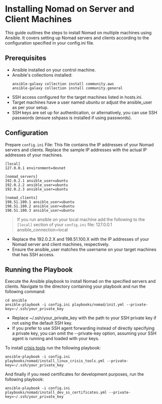 # Installing Nomad on Server and Client Machines

This guide outlines the steps to install Nomad on multiple machines using Ansible. It covers setting up Nomad servers and clients according to the configuration specified in your config.ini file.

## Prerequisites
- Ansible installed on your control machine.
- Ansible's collections installed:
  ```shell
  ansible-galaxy collection install community.aws
  ansible-galaxy collection install community.general
  ```
- SSH access configured for the target machines listed in hosts.ini.
- Target machines have a user named ubuntu or adjust the ansible_user as per your setup.
- SSH keys are set up for authentication, or alternatively, you can use SSH passwords (ensure sshpass is installed if using passwords).

## Configuration

Prepare `config.ini` File: This file contains the IP addresses of your Nomad servers and clients. Replace the sample IP addresses with the actual IP addresses of your machines.

```
[local]
127.0.0.1 environment=devnet

[nomad_servers]
192.0.2.1 ansible_user=ubuntu
192.0.2.2 ansible_user=ubuntu
192.0.2.3 ansible_user=ubuntu

[nomad_clients]
198.51.100.1 ansible_user=ubuntu
198.51.100.2 ansible_user=ubuntu
198.51.100.3 ansible_user=ubuntu
```

> If you run ansible on your local machine add the following to the `[local]` section of your `config.ini` file: 127.0.0.1 ansible_connection=local

- Replace the 192.0.2.X and 198.51.100.X with the IP addresses of your Nomad server and client machines, respectively.
- Ensure the ansible_user matches the username on your target machines that has SSH access.

## Running the Playbook

Execute the Ansible playbook to install Nomad on the specified servers and clients. Navigate to the directory containing your playbook and run the following command:

```shell
cd ansible
ansible-playbook -i config.ini playbooks/nomad/init.yml --private-key=~/.ssh/your_private_key
```

- Replace ~/.ssh/your_private_key with the path to your SSH private key if not using the default SSH key.
- If you prefer to use SSH agent forwarding instead of directly specifying a private key, you can omit the --private-key option, assuming your SSH agent is running and loaded with your keys.

To install [crisis tools](https://www.brendangregg.com/blog/2024-03-24/linux-crisis-tools.html) run the following playbook:

```shell
ansible-playbook -i config.ini playbooks/nomad/install_linux_crisis_tools.yml --private-key=~/.ssh/your_private_key
```

And finally if you need certificates for development purposes, run the following playbook:

```shell
ansible-playbook -i config.ini playbooks/nomad/install_dev_ss_certificates.yml --private-key=~/.ssh/your_private_key
```